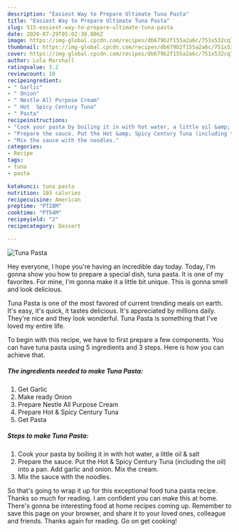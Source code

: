 ```yaml
---
description: "Easiest Way to Prepare Ultimate Tuna Pasta"
title: "Easiest Way to Prepare Ultimate Tuna Pasta"
slug: 515-easiest-way-to-prepare-ultimate-tuna-pasta
date: 2020-07-29T05:02:30.806Z
image: https://img-global.cpcdn.com/recipes/db679b2f155a2a6c/751x532cq70/tuna-pasta-recipe-main-photo.jpg
thumbnail: https://img-global.cpcdn.com/recipes/db679b2f155a2a6c/751x532cq70/tuna-pasta-recipe-main-photo.jpg
cover: https://img-global.cpcdn.com/recipes/db679b2f155a2a6c/751x532cq70/tuna-pasta-recipe-main-photo.jpg
author: Lola Marshall
ratingvalue: 3.2
reviewcount: 10
recipeingredient:
- " Garlic"
- " Onion"
- " Nestle All Purpose Cream"
- " Hot  Spicy Century Tuna"
- " Pasta"
recipeinstructions:
- "Cook your pasta by boiling it in with hot water, a little oil &amp; salt"
- "Prepare the sauce. Put the Hot &amp; Spicy Century Tuna (including the oil) into a pan. Add garlic and onion. Mix the cream."
- "Mix the sauce with the noodles."
categories:
- Recipe
tags:
- tuna
- pasta

katakunci: tuna pasta 
nutrition: 103 calories
recipecuisine: American
preptime: "PT28M"
cooktime: "PT54M"
recipeyield: "2"
recipecategory: Dessert

---
```



![Tuna Pasta](https://img-global.cpcdn.com/recipes/db679b2f155a2a6c/751x532cq70/tuna-pasta-recipe-main-photo.jpg)

Hey everyone, I hope you're having an incredible day today. Today, I'm gonna show you how to prepare a special dish, tuna pasta. It is one of my favorites. For mine, I'm gonna make it a little bit unique. This is gonna smell and look delicious.



Tuna Pasta is one of the most favored of current trending meals on earth. It's easy, it's quick, it tastes delicious. It's appreciated by millions daily. They're nice and they look wonderful. Tuna Pasta is something that I've loved my entire life.


To begin with this recipe, we have to first prepare a few components. You can have tuna pasta using 5 ingredients and 3 steps. Here is how you can achieve that.

<!--inarticleads1-->

##### The ingredients needed to make Tuna Pasta:

1. Get  Garlic
1. Make ready  Onion
1. Prepare  Nestle All Purpose Cream
1. Prepare  Hot &amp; Spicy Century Tuna
1. Get  Pasta




<!--inarticleads2-->

##### Steps to make Tuna Pasta:

1. Cook your pasta by boiling it in with hot water, a little oil &amp; salt
1. Prepare the sauce. Put the Hot &amp; Spicy Century Tuna (including the oil) into a pan. Add garlic and onion. Mix the cream.
1. Mix the sauce with the noodles.




So that's going to wrap it up for this exceptional food tuna pasta recipe. Thanks so much for reading. I am confident you can make this at home. There's gonna be interesting food at home recipes coming up. Remember to save this page on your browser, and share it to your loved ones, colleague and friends. Thanks again for reading. Go on get cooking!

